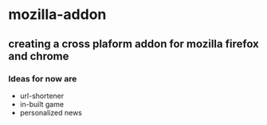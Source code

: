 # mozilla-addon
## creating a cross plaform addon for mozilla firefox and chrome
### Ideas for now are
* url-shortener
* in-built game
* personalized news

